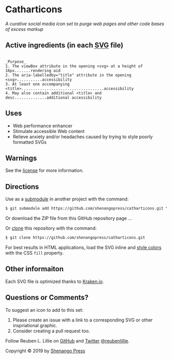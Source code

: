 # Catharticons

_A curative social media icon set to purge web pages and other code bases of excess markup_

## Active ingredients (in each <abbr title="Scalabel Vector Graphic">SVG</abbr> file)

```
                                                                            _Purpose_
1. The viewBox attribute in the opening <svg> at a height of 16px.......rendering aid
2. The aria-labelledby="title" attribute in the opening <svg>...........accessibility
3. At least one accompanying <title>....................................accessibility
4. May also contain additional <title> and desc..............additional accessibility
```

## Uses

* Web performance enhancer
* Stimulate accessible Web content
* Relieve anxiety and/or headaches caused by trying to style poorly formatted SVGs

## Warnings

See the [license][license] for more information.

## Directions

Use as a [submodule][git-submodule] in another project with the command:

```sh
$ git submodule add https://github.com/shenangopress/catharticons.git YOUR_PROJECT_DIRECTORY/catharticons
```

Or download the ZIP file from this GitHub repository page &hellip;

Or [clone][git-clone] this repository with the command:

```sh
$ git clone https://github.com/shenangopress/catharticons.git
```

For best results in HTML applications, load the SVG inline and [style colors][svg-colors] with the CSS `fill` property.

## Other informaiton

Each SVG file is optimized thanks to [Kraken.io][kraken].

## Questions or Comments?

To suggest an icon to add to this set:

1. Please create an issue with a link to a corresponding SVG or other inspriational graphic.
2. Consider creating a pull request too.

Follow Reuben L. Lillie on [GitHub][reubenlillie-github] and [Twitter][reubenlillie-twitter] [@reubenlillie][reubenlillie-twitter].

Copyright &copy; 2019 by [Shenango Press][shenango-press]

[git-clone]: https://help.github.com/en/articles/cloning-a-repository
[git-submodule]: https://github.blog/2016-02-01-working-with-submodules/
[kraken]: https://kraken.io/
[license]: https://github.com/shenangopress/catharticons/blob/master/LICENSE
[reubenlillie-github]: https://github.com/reubenlillie/
[reubenlillie-twitter]: https://twitter.com/reubenlillie/
[shenango-press]: https://github.com/shenangopress/
[svg-colors]: https://css-tricks.com/cascading-svg-fill-color/

